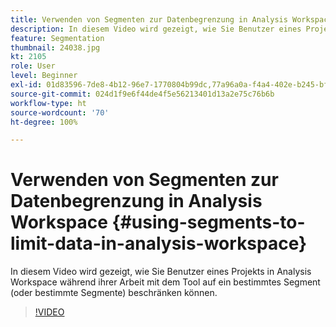 ```yaml
---
title: Verwenden von Segmenten zur Datenbegrenzung in Analysis Workspace
description: In diesem Video wird gezeigt, wie Sie Benutzer eines Projekts in Analysis Workspace während ihrer Arbeit mit dem Tool auf ein bestimmtes Segment (oder bestimmte Segmente) beschränken können.
feature: Segmentation
thumbnail: 24038.jpg
kt: 2105
role: User
level: Beginner
exl-id: 01d83596-7de8-4b12-96e7-1770804b99dc,77a96a0a-f4a4-402e-b245-bfb83622a7e7
source-git-commit: 024d1f9e6f44de4f5e56213401d13a2e75c76b6b
workflow-type: ht
source-wordcount: '70'
ht-degree: 100%

---
```


# Verwenden von Segmenten zur Datenbegrenzung in Analysis Workspace {#using-segments-to-limit-data-in-analysis-workspace}

In diesem Video wird gezeigt, wie Sie Benutzer eines Projekts in Analysis Workspace während ihrer Arbeit mit dem Tool auf ein bestimmtes Segment (oder bestimmte Segmente) beschränken können.

>[!VIDEO](https://video.tv.adobe.com/v/24038/?quality=12)
